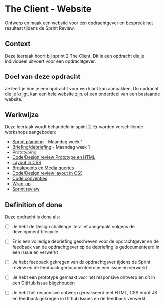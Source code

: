 # The Client - Website
Ontwerp en maak een website voor een opdrachtgever en bespreek het resultaat tijdens de Sprint Review.

## Context
Deze leertaak hoort bij sprint 2 The Client. 
Dit is een opdracht die je individueel uitvoert voor een opdrachtgever.

## Doel van deze opdracht
Je leert je hoe je een opdracht voor een klant kan aanpakken. De opdracht die je krijgt, kan een hele website zijn, of een onderdeel van een bestaande website. 


## Werkwijze
Deze leertaak wordt behandeld in sprint 2. Er worden verschillende workshops aangeboden:

- [Sprint planning](sprint-planning.md) - Maandag week 1
- [Briefing/debriefing](briefing-debriefing.md) - Maandag week 1
- [Prototyping](prototyping.md)
- [Code/Design review Prototype en HTML](code-design-review-prototype-en-html.md)
- [Layout in CSS](layout-in-css.md) 
- [Breakpoints en Media queries](breakpoints-en-media-queries.md) 
- [Code/Design review layout in CSS](code-design-review-layout-in-css.md)
- [Code conventies](code-conventies.md) 
- [Wrap-up](wrap-up.md) 
- [Sprint review](sprint-review.md) 


## Definition of done

Deze opdracht is done als:

- [ ] Je hebt de Design challenge iteratief aangepakt volgens de development-lifecycle
- [ ] Er is een volledige debriefing geschreven voor de opdrachtgever en de feedback van de opdrachtgever op de debriefing is gedocumenteerd in een issue en verwerkt
- [ ] Je hebt feedback gekregen van de opdrachtgever tijdens de Sprint review en de feedback gedocumenteerd in een issue en verwerkt
- [ ] Je hebt een prototype gemaakt voor het responsive ontwerp en dit in een GitHub Issue bijgehouden
- [ ] Je hebt het responsive ontwerp gerealiseerd met HTML, CSS en/of JS en feedback gekregen in Github Issues en de feedback verwerkt

